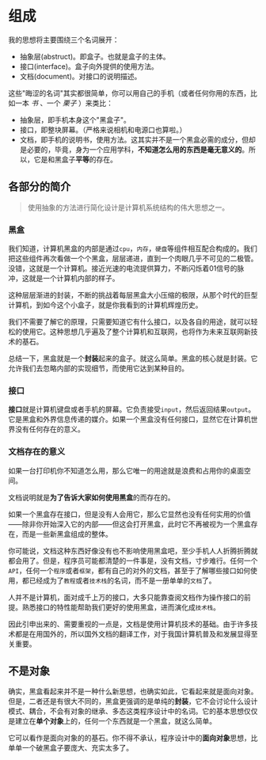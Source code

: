 # 组成

我的思想将主要围绕三个名词展开：

- 抽象层(abstruct)。即盒子。也就是盒子的主体。
- 接口(interface)。盒子向外提供的使用方法。
- 文档(document)。对接口的说明描述。

这些"晦涩的名词"其实都很简单，你可以用自己的手机（或者任何你用的东西，比如一本 *书* 、一个 *栗子* ）来类比：

- 抽象层，即手机本身这个"黑盒子"。
- 接口，即整块屏幕。（严格来说相机和电源口也算啦。）
- 文档，即手机的说明书，使用方法。这其实并不是一个黑盒必需的成分，但却是必要的，毕竟，身为一个应用学科，**不知道怎么用的东西是毫无意义的**。所以，它是和黑盒子**平等**的存在。

## 各部分的简介

> 使用抽象的方法进行简化设计是计算机系统结构的伟大思想之一。

### 黑盒

我们知道，计算机黑盒的内部是通过`cpu`，`内存`，`硬盘`等组件相互配合构成的。我们把这些组件再次看做一个个黑盒，层层递进，直到一个肉眼几乎不可见的二极管。没错，这就是一个计算机。接近光速的电流提供算力，不断闪烁着01信号的脉冲，这就是一个计算机内部的样子。

这种层层渐进的封装，不断的挑战着每层黑盒大小压缩的极限，从那个时代的巨型计算机，到如今这个小盒子，就是你我看到的计算机辉煌历史。

我们不需要了解它的原理，只需要知道它有什么接口，以及各自的用途，就可以轻松的使用它。这种思想几乎遍及了整个计算机和互联网，也将作为未来互联网新技术的基石。

总结一下，黑盒就是一个**封装**起来的盒子。就这么简单。黑盒的核心就是封装。它允许我们去忽略内部的实现细节，而使用它达到某种目的。

### 接口

**接口**就是计算机键盘或者手机的屏幕。它负责接受`input`，然后返回结果`output`。它是黑盒和外界信息传递的媒介。如果一个黑盒没有任何接口，显然它在计算机世界没有任何存在的意义。

### 文档存在的意义

如果一台打印机你不知道怎么用，那么它唯一的用途就是浪费和占用你的桌面空间。

文档说明就是**为了告诉大家如何使用黑盒**的而存在的。

如果一个黑盒存在接口，但是没有人会用它，那么它显然也没有任何实用的价值——除非你开始深入它的内部——但这会打开黑盒，此时它不再被视为一个黑盒存在，而是一些新黑盒组成的整体。

你可能说，文档这种东西好像没有也不影响使用黑盒吧，至少手机人人折腾折腾就都会用了。但是，程序员可能都清楚的一件事是，没有文档，寸步难行。任何一个`API`，任何一个`程序`或者`框架`，都有自己的对外的文档，甚至于了解哪些接口如何使用，都已经成为了`教程`或者`技术栈`的名词，而不是一册单单的`文档`了。

人并不是计算机，面对成千上万的接口，大多只能靠查阅文档作为操作接口的前提。熟悉接口的特性能帮助我们更好的使用黑盒，进而演化成`技术栈`。

因此引申出来的、需要重视的一点是，文档是使用计算机技术的基础。由于许多技术都是在用国外的，所以国外文档的翻译工作，对于我国计算机普及和发展显得至关重要。

## 不是对象

确实，黑盒看起来并不是一种什么新思想，也确实如此，它看起来就是面向对象。但是，二者还是有很大不同的，黑盒更强调的是单纯的**封装**，它不会讨论什么设计模式、耦合，不会有对象的继承、多态这类程序设计中的名词。它的基本思想仅仅是建立在**单个对象**上的，任何一个东西就是一个黑盒，就这么简单。

它可以看作是面向对象的的基石。你不得不承认，程序设计中的**面向对象**思想，比单单一个破黑盒子要庞大、充实太多了。
